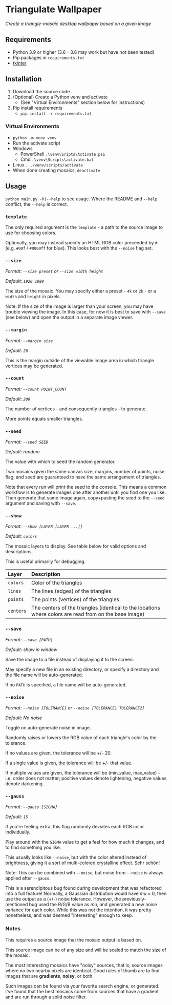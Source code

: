# Triangulate Wallpaper
_Create a triangle-mosaic desktop wallpaper based on a given image_

## Requirements

* Python 3.9 or higher (3.6 - 3.8 may work but have not been tested)
* Pip packages in `requirements.txt`
* [tkinter](https://tkdocs.com/tutorial/install.html)

## Installation

1. Download the source code
1. (Optional) Create a Python venv and activate
   - (See "Virtual Environments" section below for instructions)
1. Pip install requirements
   - `pip install -r requirements.txt`

### Virtual Environments
- `python -m venv venv`
- Run the activate script
 - Windows
   - PowerShell `.\venv\Sripts\Activate.ps1`
   - Cmd `.\venv\Scripts\activate.bat`
 - Linux `. ./venv/scripts/activate`
- When done creating mosaics, `deactivate`

## Usage

`python main.py -h|--help` to see usage. Where the README and `--help` conflict, the `--help` is correct.

### `template`

The only required argument is the `template` - a path to the source image to use for choosing colors.

Optionally, you may instead specify an HTML RGB color preceeded by `#` (e.g. `#00f` / `#0000ff` for blue).
This looks best with the `--noise` flag set.

### `--size`
_Format: `--size preset` or `--size width height`_

_Default: `1920 1080`_

The size of the mosaic. You may specify either a preset - `4k` or `2k` - or a `width` and `height` in pixels.

Note: If the size of the image is larger than your screen, you may have trouble viewing the image.
In this case, for now it is best to save with `--save` (see below) and open the output in a separate image viewer.

### `--margin`
_Format: `--margin size`_

_Default: `20`_

This is the margin outside of the viewable image area in which triangle vertices may be generated.

### `--count`
_Format: `--count POINT_COUNT`_

_Default: `200`_

The number of vertices - and consequently triangles - to generate.

More points equals smaller triangles.

### `--seed`
_Format: `--seed SEED`_

_Default: random_

The value with which to seed the random generator.

Two mosaics given the same canvas size, margins, number of points, noise flag, and seed are guaranteed to have the same arrangement of triangles.

Note that every run will print the seed to the console.
This means a common workflow is to generate images one after another until you find one you like.
Then generate that same image again, copy+pasting the seed to the `--seed` argument and saving with `--save`.

### `--show`
_Format: `--show [LAYER [LAYER ...]]`_

_Default: `colors`_

The mosaic layers to display. See table below for valid options and descriptions.

This is useful primarily for debugging.

| Layer | Description |
|:------|:------------|
| `colors` | Color of the triangles |
| `lines` | The lines (edges) of the triangles |
| `points` | The points (vertices) of the triangles |
| `centers` | The centers of the triangles (identical to the locations where colors are read from on the base image)


### `--save`
_Format: `--save [PATH]`_

_Default: show in window_

Save the image to a file instead of displaying it to the screen.

May specify a new file in an existing directory,
or specify a directory and the file name will be auto-generated.

If no `PATH` is specified, a file name will be auto-generated.


### `--noise`
_Format: `--noise [TOLERANCE]` or `--noise [TOLERANCE1 TOLERANCE2]`_

_Default: No noise_

Toggle on auto-generate noise in image.

Randomly raises or lowers the RGB value of each triangle's color by the tolerance.

If no values are given, the tolerance will be +/- 20.

If a single value is given, the tolerance will be +/- that value.

If multiple values are given, the tolerance will be (min_value, max_value) - i.e. order does not matter;
positive values denote lightening, negative values denote darkening.


### `--gauss`
_Format: `--gauss [SIGMA]`_

_Default: `15`_

If you're feeling extra, this flag randomly deviates each RGB color individually.

Play around with the `SIGMA` value to get a feel for how much it changes, and to find something you like.

This usually looks like `--noise`, but with the color altered instead of brightness,
giving it a sort of multi-colored crystalline effect. Sehr schön!

Note: This can be combined with `--noise`, but noise from `--noise` is always applied after `--gauss`.

This is a serendipitous bug found during development that was refactored into a full feature!
Normally, a Gaussian distribution would have _mu_ = 0, then use the output as a (+/-) noise tolerance.
However, the previously-mentioned bug used the R/G/B value as _mu_, and generated a new noise variance for each color.
While this was not the intention, it was pretty nonetheless, and was deemed "interesting" enough to keep.


### Notes
This requires a source image that the mosaic output is based on.

This source image can be of any size and will be scaled to match the size of the mosaic.

The most interesting mosaics have "noisy" sources,
that is, source images where no two nearby pixels are identical.
Good rules of thumb are to find images that are **gradients**, **noisy**, or both.

Such images can be found via your favorite search engine, or generated.
I've found that the best mosaics come from sources that have a gradient and are run through a solid noise filter.

